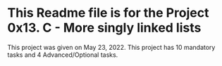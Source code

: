 # This Readme file is for the Project 0x13. C - More singly linked lists
This project was given on May 23, 2022.
This project has 10 mandatory tasks and 4 Advanced/Optional tasks.
